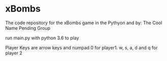 # xBombs
The code repository for the xBombs game in the Pythyon and by: The Cool Name Pending Group


run main.py with python 3.6 to play

Player Keys are 
arrow keys and numpad 0 for player1.
w, s, a, d and q for player 2
